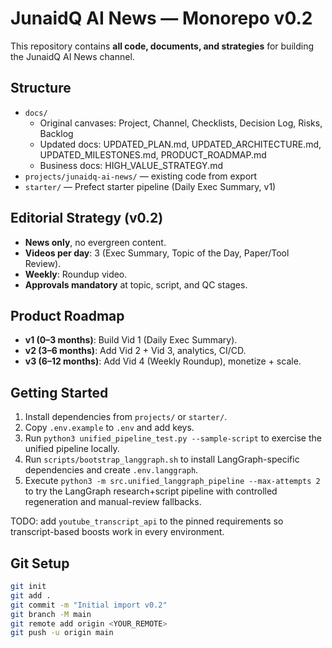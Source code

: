 # JunaidQ AI News — Monorepo v0.2

This repository contains **all code, documents, and strategies** for building the JunaidQ AI News channel.

## Structure
- `docs/`  
  - Original canvases: Project, Channel, Checklists, Decision Log, Risks, Backlog  
  - Updated docs: UPDATED_PLAN.md, UPDATED_ARCHITECTURE.md, UPDATED_MILESTONES.md, PRODUCT_ROADMAP.md  
  - Business docs: HIGH_VALUE_STRATEGY.md  
- `projects/junaidq-ai-news/` — existing code from export  
- `starter/` — Prefect starter pipeline (Daily Exec Summary, v1)

## Editorial Strategy (v0.2)
- **News only**, no evergreen content.
- **Videos per day**: 3 (Exec Summary, Topic of the Day, Paper/Tool Review).
- **Weekly**: Roundup video.
- **Approvals mandatory** at topic, script, and QC stages.

## Product Roadmap
- **v1 (0–3 months)**: Build Vid 1 (Daily Exec Summary).
- **v2 (3–6 months)**: Add Vid 2 + Vid 3, analytics, CI/CD.
- **v3 (6–12 months)**: Add Vid 4 (Weekly Roundup), monetize + scale.

## Getting Started
1. Install dependencies from `projects/` or `starter/`.
2. Copy `.env.example` to `.env` and add keys.
3. Run `python3 unified_pipeline_test.py --sample-script` to exercise the unified pipeline locally.
4. Run `scripts/bootstrap_langgraph.sh` to install LangGraph-specific dependencies and create `.env.langgraph`.
5. Execute `python3 -m src.unified_langgraph_pipeline --max-attempts 2` to try the LangGraph research+script pipeline with controlled regeneration and manual-review fallbacks.

TODO: add `youtube_transcript_api` to the pinned requirements so transcript-based boosts work in every environment.

## Git Setup
```bash
git init
git add .
git commit -m "Initial import v0.2"
git branch -M main
git remote add origin <YOUR_REMOTE>
git push -u origin main
```
